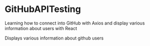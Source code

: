 # GitHubAPITesting
Learning how to connect into GitHub with Axios and display various information about users with React


Displays various information about github users
